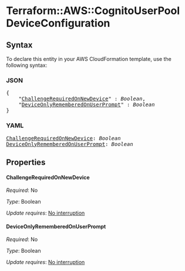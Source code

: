 # Terraform::AWS::CognitoUserPool DeviceConfiguration

## Syntax

To declare this entity in your AWS CloudFormation template, use the following syntax:

### JSON

<pre>
{
    "<a href="#challengerequiredonnewdevice" title="ChallengeRequiredOnNewDevice">ChallengeRequiredOnNewDevice</a>" : <i>Boolean</i>,
    "<a href="#deviceonlyrememberedonuserprompt" title="DeviceOnlyRememberedOnUserPrompt">DeviceOnlyRememberedOnUserPrompt</a>" : <i>Boolean</i>
}
</pre>

### YAML

<pre>
<a href="#challengerequiredonnewdevice" title="ChallengeRequiredOnNewDevice">ChallengeRequiredOnNewDevice</a>: <i>Boolean</i>
<a href="#deviceonlyrememberedonuserprompt" title="DeviceOnlyRememberedOnUserPrompt">DeviceOnlyRememberedOnUserPrompt</a>: <i>Boolean</i>
</pre>

## Properties

#### ChallengeRequiredOnNewDevice

_Required_: No

_Type_: Boolean

_Update requires_: [No interruption](https://docs.aws.amazon.com/AWSCloudFormation/latest/UserGuide/using-cfn-updating-stacks-update-behaviors.html#update-no-interrupt)

#### DeviceOnlyRememberedOnUserPrompt

_Required_: No

_Type_: Boolean

_Update requires_: [No interruption](https://docs.aws.amazon.com/AWSCloudFormation/latest/UserGuide/using-cfn-updating-stacks-update-behaviors.html#update-no-interrupt)

